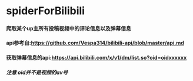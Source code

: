# spiderForBilibili

#### 爬取某个up主所有投稿视频中的评论信息以及弹幕信息

#### api参考自:https://github.com/Vespa314/bilibili-api/blob/master/api.md

#### 获取弹幕信息的api:https://api.bilibili.com/x/v1/dm/list.so?oid=oidxxxxxx

##### 注意 oid并不是视频的av号

